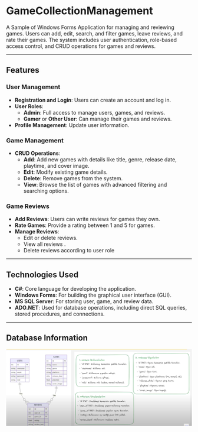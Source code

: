 # GameCollectionManagement


A Sample of Windows Forms Application for managing and reviewing games. Users can add, edit, search, and filter games, leave reviews, and rate their games. The system includes user authentication, role-based access control, and CRUD operations for games and reviews.  

---

## Features  

### User Management  
- **Registration and Login**: Users can create an account and log in.  
- **User Roles**:  
  - **Admin**: Full access to manage users, games, and reviews.  
  - **Gamer** or **Other User**: Can manage their games and reviews.  
- **Profile Management**: Update user information.  

### Game Management  
- **CRUD Operations**:  
  - **Add**: Add new games with details like title, genre, release date, playtime, and cover image.  
  - **Edit**: Modify existing game details.  
  - **Delete**: Remove games from the system.  
  - **View**: Browse the list of games with advanced filtering and searching options.  

### Game Reviews  
- **Add Reviews**: Users can write reviews for games they own.  
- **Rate Games**: Provide a rating between 1 and 5 for games.  
- **Manage Reviews**:  
  - Edit or delete reviews.  
  - View all reviews .
  - Delete reviews according to user role 

---

## Technologies Used  
- **C#**: Core language for developing the application.  
- **Windows Forms**: For building the graphical user interface (GUI).  
- **MS SQL Server**: For storing user, game, and review data.  
- **ADO.NET**: Used for database operations, including direct SQL queries, stored procedures, and connections.  
---
## Database Information
![Games DB](https://github.com/Melike10/GameCollectionManagement/blob/951db554488535a383509c5663cb9d39ea60dbb5/games%20db.png)



